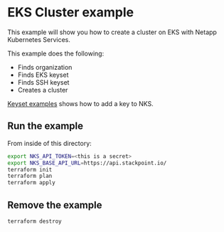 # EKS Cluster example

This example will show you how to create a cluster on EKS with Netapp Kubernetes Services.

This example does the following:
- Finds organization
- Finds EKS keyset
- Finds SSH keyset
- Creates a cluster

[Keyset examples](/examples/keysets) shows how to add a key to NKS.

## Run the example

From inside of this directory:

```bash
export NKS_API_TOKEN=<this is a secret>
export NKS_BASE_API_URL=https://api.stackpoint.io/
terraform init
terraform plan
terraform apply
```

## Remove the example

```bash
terraform destroy